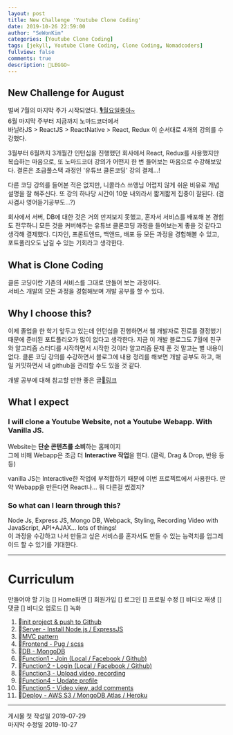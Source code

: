```yaml
---
layout: post
title: New Challenge 'Youtube Clone Coding'
date: 2019-10-26 22:59:00
author: "SeWonKim"
categories: [Youtube Clone Coding]
tags: [jekyll, Youtube Clone Coding, Clone Coding, Nomadcoders]
fullview: false
comments: true
description: 💪LEGGO~
---
```


## New Challenge for August

벌써 7월의 마지막 주가 시작되었다. [🎙월요일좋아~](https://www.youtube.com/watch?v=5BV85WRsIyo)  
6월 마지막 주부터 지금까지 노마드코더에서  
바닐라JS > ReactJS > ReactNative > React, Redux
이 순서대로 4개의 강의를 수강했다.

3월부터 6월까지 3개월간 인턴십을 진행했던 회사에서 React, Redux를 사용했지만 복습하는 마음으로, 또 노마드코더 강의가 어떤지 한 번 들어보는 마음으로 수강해보았다.
결론은 초급풀스택 과정인 '유튜브 클론코딩' 강의 결제...!

다른 코딩 강의를 들어본 적은 없지만, 니콜라스 쓰앵님 어렵지 않게 쉬운 비유로 개념 설명을 잘 해주신다.
또 강의 하나당 시간이 10분 내외라서 짧게짧게 집중이 잘된다. (겸사겸사 영어듣기공부도...?)

회사에서 서버, DB에 대한 것은 거의 만져보지 못했고, 혼자서 서비스를 배포해 본 경험도 전무하니 모든 것을 커버해주는 유튜브 클론코딩 과정을 들어보는게 좋을 것 같다고 생각해 결제했다.
디자인, 프론트엔드, 백앤드, 배포 등 모든 과정을 경험해볼 수 있고, 포트폴리오도 남길 수 있는 기회라고 생각한다.

## What is Clone Coding

클론 코딩이란 기존의 서비스를 그대로 만들어 보는 과정이다.  
서비스 개발의 모든 과정을 경험해보며 개발 공부를 할 수 있다.

## Why I choose this?

이제 졸업을 한 학기 앞두고 있는데 인턴십을 진행하면서 웹 개발자로 진로를 결정했기 때문에 준비된 포트폴리오가 많이 없다고 생각한다.
지금 이 개발 블로그도 7월에 친구와 알고리즘 스터디를 시작하면서 시작한 것이라 알고리즘 문제 푼 것 말고는 별 내용이 없다.
클론 코딩 강의를 수강하면서 블로그에 내용 정리를 해보면 개발 공부도 하고, 매일 커밋하면서 내 github을 관리할 수도 있을 것 같다.

개발 공부에 대해 참고할 만한 좋은 글[🔗링크](https://jbee.io/essay/how_do_i_study_2/?source=post_page---------------------------)

## What I expect
### I will clone a Youtube Website, not a Youtube Webapp. With Vanilla JS.

Website는 **단순 콘텐츠를 소비**하는 홈페이지           
그에 비해 Webapp은 조금 더 **Interactive 작업**을 힌다. (클릭, Drag & Drop, 반응 등등)         
    
vanilla JS는 Interactive한 작업에 부적합하기 때문에 이번 프로젝트에서 사용한다. 만약 Webapp을 만든다면 React나... 뭐 다른걸 썼겠지?

### So what can I learn through this?
Node Js, Express JS, Mongo DB, Webpack, Styling, Recording Video with JavaScript, API+AJAX... lots of things!      
이 과정을 수강하고 나서 만들고 싶은 서비스를 혼자서도 만들 수 있는 능력치를 업그레이드 할 수 있기를 기대한다.

---

# Curriculum

만들어야 할 기능
[] Home화면
[] 회원가입
[] 로그인
[] 프로필 수정
[] 비디오 재생
[] 댓글
[] 비디오 업로드
[] 녹화

1. 📄[init project & push to Github](https://sewonkimm.github.io/youtube%20clone%20coding/2019/10/26/YoutubeClone2.html)
2. 📄[Server - Install Node.js / ExpressJS](https://sewonkimm.github.io/youtube%20clone%20coding/2019/10/26/YoutubeClone3.html)
3. 📄[MVC pattern](https://sewonkimm.github.io/youtube%20clone%20coding/2019/10/27/YoutubeClone4.html)
4. 📄[Frontend - Pug / scss](https://sewonkimm.github.io/youtube%20clone%20coding/2019/10/27/YoutubeClone5.html)
5. 📄[DB - MongoDB](https://sewonkimm.github.io/youtube%20clone%20coding/2019/10/27/YoutubeClone6.html)
6. 📄[Function1 - Join (Local / Facebook / Github)](https://sewonkimm.github.io/youtube%20clone%20coding/2019/10/27/YoutubeClone7.html)
7. 📄[Function2 - Login (Local / Facebook / Github)](https://sewonkimm.github.io/youtube%20clone%20coding/2019/10/27/YoutubeClone8.html)
8. 📄[Function3 - Upload video, recording]()
9. 📄[Function4 - Update profile]()
10. 📄[Function5 - Video view, add comments]()
11. 📄[Deploy - AWS S3 / MongoDB Atlas / Heroku]()

---

게시물 첫 작성일 2019-07-29       
마지막 수정일 2019-10-27